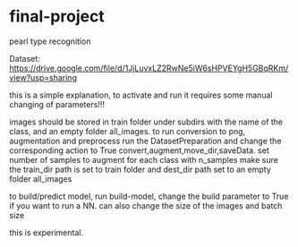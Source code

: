 # final-project
pearl type recognition

Dataset: 
https://drive.google.com/file/d/1JjLuvxLZ2RwNe5iW6sHPVEYgH5GBqRKm/view?usp=sharing


this is a simple explanation, to activate and run it requires some manual changing of parameters!!!

images should be stored in train folder under subdirs with the name of the class, and an empty folder all_images.
to run conversion to png, augmentation and preprocess run the DatasetPreparation and change the corresponding action to True
convert,augment,move_dir,saveData.
set number of samples to augment for each class with n_samples
make sure the train_dir path is set to train folder and dest_dir path set to an empty folder all_images


to build/predict model, run build-model, change the build parameter to True if you want to run a NN. 
can also change the size of the images and batch size 




this is experimental. 
